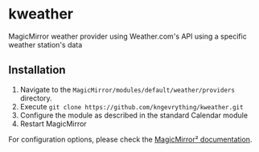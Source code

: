 # kweather
MagicMirror weather provider using Weather.com's API using a specific weather station's data

## Installation

1. Navigate to the `MagicMirror/modules/default/weather/providers` directory.
2. Execute `git clone https://github.com/kngevrything/kweather.git`
3. Configure the module as described in the standard Calendar module
4. Restart MagicMirror

For configuration options, please check the [MagicMirror² documentation](https://docs.magicmirror.builders/modules/calendar.html).
